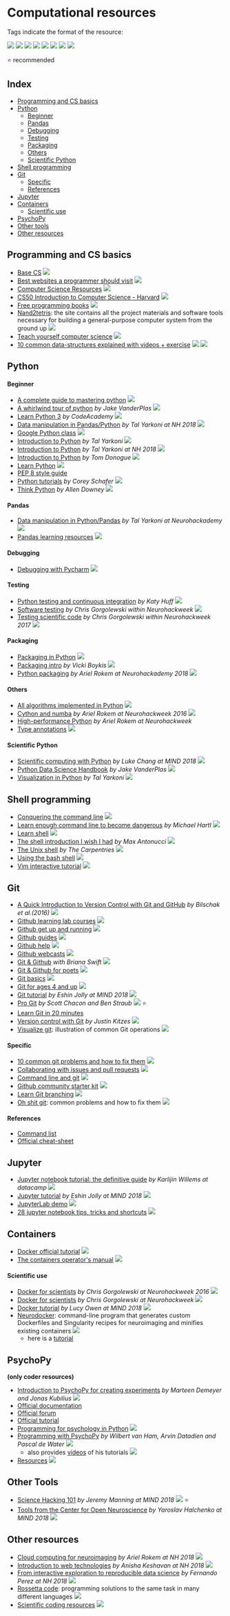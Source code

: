 # Computational resources


Tags indicate the format of the resource:

![](https://img.shields.io/badge/-blog-orange.svg)
![](https://img.shields.io/badge/-book-violet.svg)
![](https://img.shields.io/badge/-course-grey.svg)
![](https://img.shields.io/badge/-list-brown.svg)
![](https://img.shields.io/badge/-paper-yellow.svg)
![](https://img.shields.io/badge/-tutorial-blue.svg)
![](https://img.shields.io/badge/-tools-red.svg)
![](https://img.shields.io/badge/-video-green.svg)

:star: recommended

## Index

* [Programming and CS basics](#programming-and-cs-basics)
* [Python](#python)
  * [Beginner](#beginner)
  * [Pandas](#pandas)
  * [Debugging](#debugging)
  * [Testing](#testing)
  * [Packaging](#packaging)
  * [Others](#others)
  * [Scientific Python](#scientific-python)
* [Shell programming](#shell-programming)
* [Git](#git)
  * [Specific](#specific)
  * [References](#references)
* [Jupyter](#jupyter)
* [Containers](#containers)
  * [Scientific use](#scientific-use)
* [PsychoPy](#psychopy)
* [Other tools](#other-tools)
* [Other resources](#other-resources)


## Programming and CS basics
- [Base CS](https://medium.com/basecs) ![](https://img.shields.io/badge/-blog-orange.svg)
- [Best websites a programmer should visit](https://github.com/sdmg15/Best-websites-a-programmer-should-visit#coding-style) ![](https://img.shields.io/badge/-list-brown.svg)
- [Computer Science Resources](https://docs.google.com/spreadsheets/d/1BD8BJJUNaX63m2QmySWMGDp71nx4W4MyyiIBlfMoN3Q/htmlview?sle=true#) ![](https://img.shields.io/badge/-list-brown.svg)
- [CS50 Introduction to Computer Science - Harvard](https://courses.edx.org/courses/course-v1:HarvardX+CS50+X/course/) ![](https://img.shields.io/badge/-course-grey.svg)
- [Free programming books](https://github.com/EbookFoundation/free-programming-books/blob/master/free-programming-books.md#c-1) ![](https://img.shields.io/badge/-list-brown.svg)
- [Nand2tetris](https://www.nand2tetris.org/course): the site contains all the project materials and software tools necessary for building a general-purpose computer system from the ground up ![](https://img.shields.io/badge/-tutorial-blue.svg)
- [Teach yourself computer science](https://teachyourselfcs.com/) ![](https://img.shields.io/badge/-list-brown.svg)
- [10 common data-structures explained with videos + exercise](https://medium.freecodecamp.org/10-common-data-structures-explained-with-videos-exercises-aaff6c06fb2b) ![](https://img.shields.io/badge/-tutorial-blue.svg) ![](https://img.shields.io/badge/-video-green.svg)


## Python

#### Beginner
- [A complete guide to mastering python](https://data-flair.training/blogs/python-tutorials-home/) ![](https://img.shields.io/badge/-tutorial-blue.svg)
- [A whirlwind tour of python](https://jakevdp.github.io/WhirlwindTourOfPython/) _by Jake VanderPlas_ ![](https://img.shields.io/badge/-book-violet.svg)
- [Learn Python 3](https://www.codecademy.com/learn/learn-python-3) _by CodeAcademy_ ![](https://img.shields.io/badge/-course-grey.svg)
- [Data manipulation in Pandas/Python](https://www.youtube.com/watch?v=1VY8ww9ZuzY) _by Tal Yarkoni at NH 2018_ ![](https://img.shields.io/badge/-video-green.svg)
- [Google Python class](https://developers.google.com/edu/python/) ![](https://img.shields.io/badge/-tutorial-blue.svg)
- [Introduction to Python](https://github.com/neurohackademy/introduction-to-python/blob/master/introduction-to-python.ipynb) _by Tal Yarkoni_ ![](https://img.shields.io/badge/-tutorial-blue.svg)
- [Introduction to Python](https://www.youtube.com/watch?v=XkUrvhcSE3w&feature=youtu.be) _by Tal Yarkoni  at NH 2018_ ![](https://img.shields.io/badge/-video-green.svg)
- [Introduction to Python](https://cogs18.github.io/intro/) _by Tom Donogue_ ![](https://img.shields.io/badge/-tutorial-blue.svg)
- [Learn Python](https://www.learnpython.org/) ![](https://img.shields.io/badge/-tutorial-blue.svg)
- [PEP 8 style guide](https://www.python.org/dev/peps/pep-0008/)
- [Python tutorials](https://www.youtube.com/playlist?list=PL-osiE80TeTt2d9bfVyTiXJA-UTHn6WwU) _by Corey Schafer_ ![](https://img.shields.io/badge/-video-green.svg)
- [Think Python](https://github.com/AllenDowney/ThinkPython2) _by Allen Downey_ ![](https://img.shields.io/badge/-book-violet.svg)

#### Pandas
- [Data manipulation in Python/Pandas](https://neurohackademy.org/course/complex-data-structures/) _by Tal Yarkoni at Neurohackademy_ ![](https://img.shields.io/badge/-video-green.svg)
- [Pandas learning resources](http://pandas.pydata.org/pandas-docs/stable/tutorials.html) ![](https://img.shields.io/badge/-list-brown.svg)

#### Debugging
- [Debugging with Pycharm](https://www.jetbrains.com/help/pycharm/part-1-debugging-python-code.html) ![](https://img.shields.io/badge/-tutorial-blue.svg)

#### Testing
- [Python testing and continuous integration](http://katyhuff.github.io/python-testing/) _by Katy Huff_ ![](https://img.shields.io/badge/-tutorial-blue.svg)
- [Software testing](https://neurohackademy.org/course/software-testing-2/) _by Chris Gorgolewski within Neurohackweek_ ![](https://img.shields.io/badge/-tutorial-blue.svg)
- [Testing scientific code](https://neurohackademy.org/course/testing-scientific-code/) _by Chris Gorgolewski within Neurohackweek 2017_ ![](https://img.shields.io/badge/-video-green.svg)

#### Packaging
- [Packaging in Python](https://nsls-ii.github.io/scientific-python-cookiecutter/index.html) ![](https://img.shields.io/badge/-tutorial-blue.svg)
- [Packaging intro](http://veekaybee.github.io/2017/09/26/python-packaging/#intro) _by Vicki Boykis_ ![](https://img.shields.io/badge/-tutorial-blue.svg)
- [Python packaging](https://neurohackademy.org/course/python-packaging/) _by Ariel Rokem at Neurohackademy 2018_ ![](https://img.shields.io/badge/-video-green.svg)

#### Others
- [All algorithms implemented in Python](https://github.com/TheAlgorithms/Python) ![](https://img.shields.io/badge/-tutorial-blue.svg)
- [Cython and numba](https://neurohackademy.org/course/cython-and-numba/) _by Ariel Rokem at Neurohackweek 2016_ ![](https://img.shields.io/badge/-tutorial-blue.svg)
- [High-performance Python](https://neurohackademy.github.io/high-performance-python/) _by Ariel Rokem at Neurohackweek_
- [Type annotations](https://dev.to/dstarner/using-pythons-type-annotations-4cfe) ![](https://img.shields.io/badge/-tutorial-blue.svg)

#### Scientific Python
- [Scientific computing with Python](https://www.youtube.com/watch?v=RhNfnQlnCEo&index=18&t=0s&list=PLEE6ggCEJ0H0KOlMKx_PUVB_16VoCfGj9) _by Luke Chang at MIND 2018_ ![](https://img.shields.io/badge/-video-green.svg)
- [Python Data Science Handbook](https://jakevdp.github.io/PythonDataScienceHandbook/) _by Jake VanderPlas_ ![](https://img.shields.io/badge/-book-violet.svg)
- [Visualization in Python](https://github.com/neurohackademy/visualization-in-python/blob/master/visualization-in-python.ipynb) _by Tal Yarkoni_ ![](https://img.shields.io/badge/-tutorial-blue.svg)


## Shell programming
- [Conquering the command line](http://conqueringthecommandline.com/book/frontmatter) ![](https://img.shields.io/badge/-book-violet.svg)
- [Learn enough command line to become dangerous](https://www.learnenough.com/command-line-tutorial) _by Michael Hartl_ ![](https://img.shields.io/badge/-book-violet.svg)
- [Learn shell](https://www.learnshell.org/) ![](https://img.shields.io/badge/-tutorial-blue.svg)
- [The shell introduction I wish I had](https://dev.to/maxwell_dev/the-shell-introduction-i-wish-i-had-551k) _by Max Antonucci_ ![](https://img.shields.io/badge/-tutorial-blue.svg)
- [The Unix shell](http://swcarpentry.github.io/shell-novice/) _by The Carpentries_ ![](https://img.shields.io/badge/-tutorial-blue.svg)
- [Using the bash shell](http://www.jarrodmillman.com/rcsds/standard/bash.html) ![](https://img.shields.io/badge/-tutorial-blue.svg)
- [Vim interactive tutorial](https://www.openvim.com/) ![](https://img.shields.io/badge/-tutorial-blue.svg)


## Git
- [A Quick Introduction to Version Control with
Git and GitHub](https://journals.plos.org/ploscompbiol/article?id=10.1371/journal.pcbi.1004668) _by Bilschak et al.(2016)_ ![](https://img.shields.io/badge/-paper-yellow.svg)
- [Github learning lab courses](https://lab.github.com/courses) ![](https://img.shields.io/badge/-tutorial-blue.svg)
- [Github get up and running](https://www.youtube.com/playlist?list=PLg7s6cbtAD15G8lNyoaYDuKZSKyJrgwB-) ![](https://img.shields.io/badge/-video-green.svg)
- [Github guides](https://guides.github.com/) ![](https://img.shields.io/badge/-tutorial-blue.svg)
- [Github help](https://help.github.com/categories/bootcamp/) ![](https://img.shields.io/badge/-tutorial-blue.svg)
- [Github webcasts](https://www.youtube.com/playlist?list=PLg7s6cbtAD17uAwaZwiykDci_q3te3CTY) ![](https://img.shields.io/badge/-video-green.svg)
- [Git & Github](https://www.youtube.com/playlist?list=PLg7s6cbtAD17Gw5u8644bgKhgRLiJXdX4) _with Briana Swift_ ![](https://img.shields.io/badge/-video-green.svg)
- [Git & Github for poets](https://www.youtube.com/playlist?list=PLRqwX-V7Uu6ZF9C0YMKuns9sLDzK6zoiV) ![](https://img.shields.io/badge/-video-green.svg)
- [Git basics](https://www.youtube.com/playlist?list=PLg7s6cbtAD165JTRsXh8ofwRw0PqUnkVH) ![](https://img.shields.io/badge/-video-green.svg)
- [Git for ages 4 and up](https://www.youtube.com/watch?v=1ffBJ4sVUb4) ![](https://img.shields.io/badge/-video-green.svg)
- [Git tutorial](https://www.youtube.com/watch?v=0DGCnBZBoc0&index=2&t=5s&list=PLEE6ggCEJ0H0KOlMKx_PUVB_16VoCfGj9) _by Eshin Jolly at MIND 2018_ ![](https://img.shields.io/badge/-video-green.svg)
- [Pro Git](https://git-scm.com/book/en/v2) _by Scott Chacon and Ben Straub_ ![](https://img.shields.io/badge/-book-violet.svg)   :star:
- [Learn Git in 20 minutes](https://www.youtube.com/watch?v=IHaTbJPdB-s)
- [Version control with Git](http://datasci.kitzes.com/lessons/git/)  _by Justin Kitzes_ ![](https://img.shields.io/badge/-tutorial-blue.svg)
- [Visualize git](https://github.com/git-school/visualizing-git): illustration of common Git operations ![](https://img.shields.io/badge/-tutorial-blue.svg)


#### Specific
- [10 common git problems and how to fix them](https://dev.to/citizen428/10-common-git-problems-and-how-to-fix-them-234o) ![](https://img.shields.io/badge/-tutorial-blue.svg)
- [Collaborating with issues and pull requests](https://help.github.com/categories/collaborating-with-issues-and-pull-requests/) ![](https://img.shields.io/badge/-tutorial-blue.svg)
- [Command line and git](https://hub.github.com/) ![](https://img.shields.io/badge/-tutorial-blue.svg)
- [Github community starter kit](https://lab.github.com/githubtraining/community-starter-kit) ![](https://img.shields.io/badge/-tutorial-blue.svg)
- [Learn Git branching](https://learngitbranching.js.org/) ![](https://img.shields.io/badge/-tutorial-blue.svg)
- [Oh shit git](https://ohshitgit.com/): common problems and how to fix them ![](https://img.shields.io/badge/-tutorial-blue.svg)


#### References
- [Command list](https://git-scm.com/docs)
- [Official cheat-sheet](https://services.github.com/on-demand/downloads/github-git-cheat-sheet.pdf)


## Jupyter
- [Jupyter notebook tutorial: the definitive guide](https://www.datacamp.com/community/tutorials/tutorial-jupyter-notebook) _by Karlijin Willems at datacamp_ ![](https://img.shields.io/badge/-tutorial-blue.svg)
- [Jupyter tutorial](https://www.youtube.com/watch?v=CSkTJRNBTME&index=3&t=4s&list=PLEE6ggCEJ0H0KOlMKx_PUVB_16VoCfGj9) _by Eshin Jolly at MIND 2018_ ![](https://img.shields.io/badge/-video-green.svg)
- [JupyterLab demo](https://github.com/jupyterlab/jupyterlab-demo) ![](https://img.shields.io/badge/-tutorial-blue.svg)
- [28 jupyter notebook tips, tricks and shortcuts](https://www.dataquest.io/blog/jupyter-notebook-tips-tricks-shortcuts/) ![](https://img.shields.io/badge/-tutorial-blue.svg)


## Containers
- [Docker official tutorial](https://docs.docker.com/get-started/#docker-concepts) ![](https://img.shields.io/badge/-tutorial-blue.svg)
- [The containers operator's manual](https://www.youtube.com/watch?v=sJx_emIiABk) ![](https://img.shields.io/badge/-video-green.svg)

#### Scientific use
- [Docker for scientists](https://neurohackademy.org/course/docker-for-scientists/) _by Chris Gorgolewski at Neurohackweek 2016_ ![](https://img.shields.io/badge/-video-green.svg)
- [Docker for scientists](https://neurohackademy.org/course/docker/) _by Chris Gorgolewski at Neurohackweek_ ![](https://img.shields.io/badge/-tutorial-blue.svg)
- [Docker tutorial](https://www.youtube.com/watch?v=hUvYdXo5MfU&index=17&t=0s&list=PLEE6ggCEJ0H0KOlMKx_PUVB_16VoCfGj9) _by Lucy Owen at MIND 2018_ ![](https://img.shields.io/badge/-video-green.svg)
- [Neurodocker](https://github.com/kaczmarj/neurodocker): command-line program that generates custom Dockerfiles and Singularity recipes for neuroimaging and minifies existing containers ![](https://img.shields.io/badge/-tools-red.svg)
  - here is a [tutorial](https://miykael.github.io/nipype_tutorial/notebooks/introduction_neurodocker.html)

## PsychoPy
**(only coder resources)**
- [Introduction to PsychoPy for creating experiments](http://nbviewer.jupyter.org/github/gestaltrevision/python_for_visres/blob/master/Part2/Part2_PsychoPy.ipynb) _by Marteen Demeyer and Jonas Kubilius_ ![](https://img.shields.io/badge/-tutorial-blue.svg)
- [Official documentation](http://www.psychopy.org/documentation.html)
- [Official forum](https://discourse.psychopy.org/)
- [Official tutorial](http://www.psychopy.org/coder/coder.html)
- [Programming for psychology in Python](http://www.djmannion.net/psych_programming/vision/index.html) ![](https://img.shields.io/badge/-tutorial-blue.svg)
- [Programming with PsychoPy](https://www.socsci.ru.nl/wilberth/nocms/psychopy/print.php) _by Wilbert van Ham, Arvin Datadien and Pascal de Water_ ![](https://img.shields.io/badge/-tutorial-blue.svg)
  - also provides [videos](https://www.youtube.com/playlist?list=PLuqBA9VDSXk7Z06RtJ6Gh6Y5YznVrFrK6) of his tutorials ![](https://img.shields.io/badge/-video-green.svg)
- [Resources](http://www.psychopy.org/resources/resources.html) ![](https://img.shields.io/badge/-list-brown.svg)


## Other Tools
- [Science Hacking 101](https://www.youtube.com/watch?v=Gin8_AITmS0) _by Jeremy Manning at MIND 2018_  ![](https://img.shields.io/badge/-video-green.svg)  :star:
- [Tools from the Center for Open Neuroscience](https://www.youtube.com/watch?v=RBaJn2Xtqzg&index=8&t=2278s&list=PLEE6ggCEJ0H0KOlMKx_PUVB_16VoCfGj9) _by Yaroslav Halchenko at MIND 2018_ ![](https://img.shields.io/badge/-video-green.svg)

## Other resources
- [Cloud computing for neuroimaging](https://www.youtube.com/watch?v=TjfZmiqBDwc) _by Ariel Rokem at NH 2018_ ![](https://img.shields.io/badge/-video-green.svg)
- [Introduction to web technologies](https://www.youtube.com/watch?v=zPuld-D8Yfk) _by Anisha Keshavan at NH 2018_ ![](https://img.shields.io/badge/-video-green.svg)
- [From interactive exploration to reproducible data science](https://www.youtube.com/watch?v=zC-3sdPtb0w&feature=youtu.be) _by Fernando Perez at NH 2018_ ![](https://img.shields.io/badge/-video-green.svg)
- [Rossetta code](http://www.rosettacode.org/wiki/Rosetta_Code): programming solutions to the same task in many different  languages ![](https://img.shields.io/badge/-tutorial-blue.svg)
- [Scientific coding resources](https://docs.google.com/document/d/1Wt6sZUavq4oQf4t3tpQARcajf-6i4TtHlx_lw-WJD1U/edit#) ![](https://img.shields.io/badge/-list-brown.svg)
